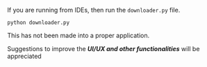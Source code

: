 If you are running from IDEs, then run the  ```downloader.py``` file.
```
python downloader.py
```

This has not been made into a proper application.


Suggestions to improve the **_UI/UX and other functionalities_** will be appreciated
